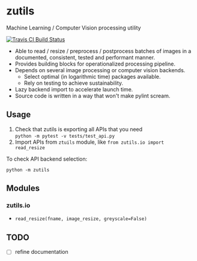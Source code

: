 # zutils

Machine Learning / Computer Vision processing utility

[![Travis CI Build Status](https://travis-ci.org/aleozlx/zutils.svg?branch=master)](https://travis-ci.org/aleozlx/zutils)

* Able to read / resize / preprocess / postprocess batches of images in a documented, consistent, tested and performant manner.
* Provides building blocks for operationalized processing pipeline.
* Depends on several image processing or computer vision backends.
  * Select optimal (in logarithmic time) packages available.
  * Rely on testing to achieve sustainability.
* Lazy backend import to accelerate launch time.
* Source code is written in a way that won't make pylint scream.

## Usage

1. Check that zutils is exporting all APIs that you need  
  `python -m pytest -v tests/test_api.py`
2. Import APIs from `ztuils` module, like `from zutils.io import read_resize`

To check API backend selection:

`python -m zutils`

## Modules

### zutils.io

* `read_resize(fname, image_resize, greyscale=False)`

## TODO

* [ ] refine documentation
